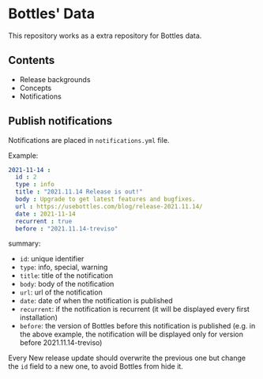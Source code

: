 # Bottles' Data
This repository works as a extra repository for Bottles data.

## Contents
- Release backgrounds
- Concepts
- Notifications

## Publish notifications
Notifications are placed in `notifications.yml` file.

Example:
```yaml
2021-11-14 :
  id : 2
  type : info
  title : "2021.11.14 Release is out!"
  body : Upgrade to get latest features and bugfixes.
  url : https://usebottles.com/blog/release-2021.11.14/
  date : 2021-11-14
  recurrent : true
  before : "2021.11.14-treviso"
```

summary:
- `id`: unique identifier
- `type`: info, special, warning
- `title`: title of the notification
- `body`: body of the notification
- `url`: url of the notification
- `date`: date of when the notification is published
- `recurrent`: if the notification is recurrent (it will be displayed every first installation)
- `before`: the version of Bottles before this notification is published (e.g. in the above example, the notification will be displayed only for version before 2021.11.14-treviso)

Every New release update should overwrite the previous one but change the `id` field to a new one, to avoid Bottles from hide it.
